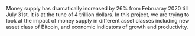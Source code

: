 Money supply has dramatically increased by 26% from Februaray 2020 till July 31st. It is at the tune of 4 trillion dollars. In this project, we are trying to look at the impact of money supply in different asset classes including new asset class of Bitcoin, and economic indicators of growth and productivity.
